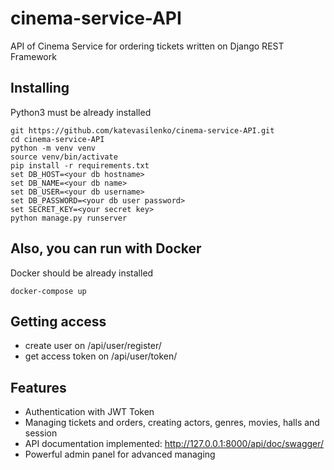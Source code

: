 # cinema-service-API

API of Cinema Service for ordering tickets written on Django REST Framework

## Installing

Python3 must be already installed

```shell
git https://github.com/katevasilenko/cinema-service-API.git
cd cinema-service-API
python -m venv venv
source venv/bin/activate
pip install -r requirements.txt
set DB_HOST=<your db hostname>
set DB_NAME=<your db name>
set DB_USER=<your db username>
set DB_PASSWORD=<your db user password>
set SECRET_KEY=<your secret key>
python manage.py runserver
```

## Also, you can run with Docker

Docker should be already installed

```shell
docker-compose up
```

## Getting access

- create user on /api/user/register/
- get access token on /api/user/token/

## Features

* Authentication with JWT Token
* Managing tickets and orders, creating actors, genres, movies, halls and session
* API documentation implemented: http://127.0.0.1:8000/api/doc/swagger/
* Powerful admin panel for advanced managing

